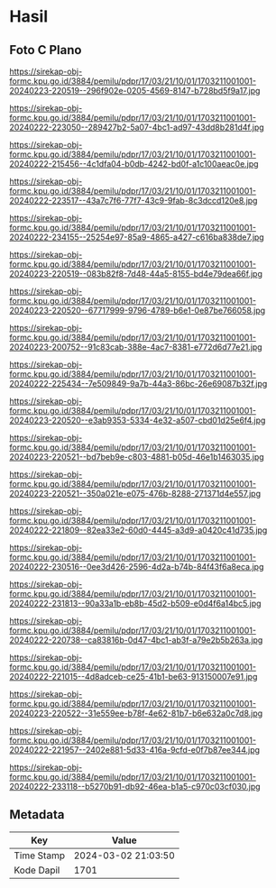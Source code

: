 # Hasil

## Foto C Plano

https://sirekap-obj-formc.kpu.go.id/3884/pemilu/pdpr/17/03/21/10/01/1703211001001-20240223-220519--296f902e-0205-4569-8147-b728bd5f9a17.jpg

https://sirekap-obj-formc.kpu.go.id/3884/pemilu/pdpr/17/03/21/10/01/1703211001001-20240222-223050--289427b2-5a07-4bc1-ad97-43dd8b281d4f.jpg

https://sirekap-obj-formc.kpu.go.id/3884/pemilu/pdpr/17/03/21/10/01/1703211001001-20240222-215456--4c1dfa04-b0db-4242-bd0f-a1c100aeac0e.jpg

https://sirekap-obj-formc.kpu.go.id/3884/pemilu/pdpr/17/03/21/10/01/1703211001001-20240222-223517--43a7c7f6-77f7-43c9-9fab-8c3dccd120e8.jpg

https://sirekap-obj-formc.kpu.go.id/3884/pemilu/pdpr/17/03/21/10/01/1703211001001-20240222-234155--25254e97-85a9-4865-a427-c616ba838de7.jpg

https://sirekap-obj-formc.kpu.go.id/3884/pemilu/pdpr/17/03/21/10/01/1703211001001-20240223-220519--083b82f8-7d48-44a5-8155-bd4e79dea66f.jpg

https://sirekap-obj-formc.kpu.go.id/3884/pemilu/pdpr/17/03/21/10/01/1703211001001-20240223-220520--67717999-9796-4789-b6e1-0e87be766058.jpg

https://sirekap-obj-formc.kpu.go.id/3884/pemilu/pdpr/17/03/21/10/01/1703211001001-20240223-200752--91c83cab-388e-4ac7-8381-e772d6d77e21.jpg

https://sirekap-obj-formc.kpu.go.id/3884/pemilu/pdpr/17/03/21/10/01/1703211001001-20240222-225434--7e509849-9a7b-44a3-86bc-26e69087b32f.jpg

https://sirekap-obj-formc.kpu.go.id/3884/pemilu/pdpr/17/03/21/10/01/1703211001001-20240223-220520--e3ab9353-5334-4e32-a507-cbd01d25e6f4.jpg

https://sirekap-obj-formc.kpu.go.id/3884/pemilu/pdpr/17/03/21/10/01/1703211001001-20240223-220521--bd7beb9e-c803-4881-b05d-46e1b1463035.jpg

https://sirekap-obj-formc.kpu.go.id/3884/pemilu/pdpr/17/03/21/10/01/1703211001001-20240223-220521--350a021e-e075-476b-8288-271371d4e557.jpg

https://sirekap-obj-formc.kpu.go.id/3884/pemilu/pdpr/17/03/21/10/01/1703211001001-20240222-221809--82ea33e2-60d0-4445-a3d9-a0420c41d735.jpg

https://sirekap-obj-formc.kpu.go.id/3884/pemilu/pdpr/17/03/21/10/01/1703211001001-20240222-230516--0ee3d426-2596-4d2a-b74b-84f43f6a8eca.jpg

https://sirekap-obj-formc.kpu.go.id/3884/pemilu/pdpr/17/03/21/10/01/1703211001001-20240222-231813--90a33a1b-eb8b-45d2-b509-e0d4f6a14bc5.jpg

https://sirekap-obj-formc.kpu.go.id/3884/pemilu/pdpr/17/03/21/10/01/1703211001001-20240222-220738--ca83816b-0d47-4bc1-ab3f-a79e2b5b263a.jpg

https://sirekap-obj-formc.kpu.go.id/3884/pemilu/pdpr/17/03/21/10/01/1703211001001-20240222-221015--4d8adceb-ce25-41b1-be63-913150007e91.jpg

https://sirekap-obj-formc.kpu.go.id/3884/pemilu/pdpr/17/03/21/10/01/1703211001001-20240223-220522--31e559ee-b78f-4e62-81b7-b6e632a0c7d8.jpg

https://sirekap-obj-formc.kpu.go.id/3884/pemilu/pdpr/17/03/21/10/01/1703211001001-20240222-221957--2402e881-5d33-416a-9cfd-e0f7b87ee344.jpg

https://sirekap-obj-formc.kpu.go.id/3884/pemilu/pdpr/17/03/21/10/01/1703211001001-20240222-233118--b5270b91-db92-46ea-b1a5-c970c03cf030.jpg


## Metadata

| Key        | Value               |
| ---------- | ------------------- |
| Time Stamp | 2024-03-02 21:03:50 |
| Kode Dapil | 1701                |



